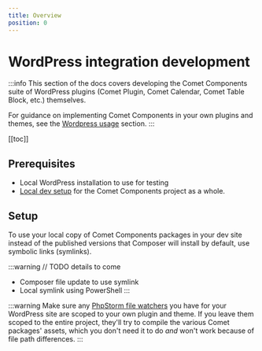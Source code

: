 ```yaml
---
title: Overview
position: 0
---
```


# WordPress integration development

:::info
This section of the docs covers developing the Comet Components suite of WordPress plugins (Comet Plugin, Comet Calendar, Comet Table Block, etc.) themselves.

For guidance on implementing Comet Components in your own plugins and themes, see the [Wordpress usage](../usage/wordpress.md) section.
:::

[[toc]]

## Prerequisites

- Local WordPress installation to use for testing
- [Local dev setup](../development-core/setup.md) for the Comet Components project as a whole.

## Setup

To use your local copy of Comet Components packages in your dev site instead of the published versions that Composer will install by default, use symbolic links (symlinks).

:::warning
// TODO details to come
- Composer file update to use symlink
- Local symlink using PowerShell
  :::

:::warning
Make sure any [PhpStorm file watchers](../local-dev-deep-dives/tooling-guides/phpstorm.md#file-watchers) you have for your WordPress site are scoped to your own plugin and theme. If you leave them scoped to the entire project, they'll try to compile the various Comet packages' assets, which you don't need it to do _and_ won't work because of file path differences.
:::
